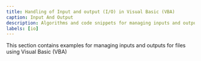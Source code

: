 ```yaml
---
title: Handling of Input and output (I/O) in Visual Basic (VBA)
caption: Input And Output
description: Algorithms and code snippets for managing inputs and outputs (I/O) using Visual Basic (VBA)
labels: [io]
---
```

This section contains examples for managing inputs and outputs for files using Visual Basic (VBA)